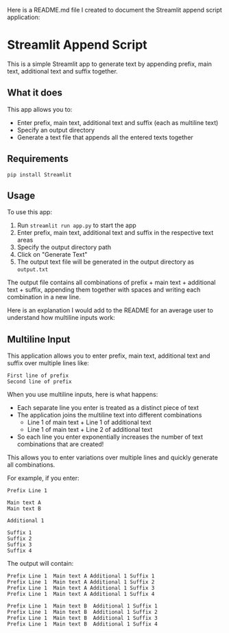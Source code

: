 Here is a README.md file I created to document the Streamlit append script application:

# Streamlit Append Script

This is a simple Streamlit app to generate text by appending prefix, main text, additional text and suffix together.

## What it does

This app allows you to:

- Enter prefix, main text, additional text and suffix (each as multiline text)
- Specify an output directory 
- Generate a text file that appends all the entered texts together

## Requirements 
```
pip install Streamlit
```

## Usage

To use this app:

1. Run `streamlit run app.py` to start the app
2. Enter prefix, main text, additional text and suffix in the respective text areas
3. Specify the output directory path
4. Click on "Generate Text"
5. The output text file will be generated in the output directory as `output.txt`

The output file contains all combinations of prefix + main text + additional text + suffix, appending them together with spaces and writing each combination in a new line.

Here is an explanation I would add to the README for an average user to understand how multiline inputs work:

## Multiline Input

This application allows you to enter prefix, main text, additional text and suffix over multiple lines like:

```
First line of prefix
Second line of prefix
```

When you use multiline inputs, here is what happens:

- Each separate line you enter is treated as a distinct piece of text
- The application joins the multiline text into different combinations 
    - Line 1 of main text + Line 1 of additional text 
    - Line 1 of main text + Line 2 of additional text
- So each line you enter exponentially increases the number of text combinations that are created!

This allows you to enter variations over multiple lines and quickly generate all combinations.

For example, if you enter:

```
Prefix Line 1 

Main text A
Main text B 

Additional 1

Suffix 1
Suffix 2
Suffix 3
Suffix 4
```

The output will contain:

```
Prefix Line 1  Main text A Additional 1 Suffix 1
Prefix Line 1  Main text A Additional 1 Suffix 2 
Prefix Line 1  Main text A Additional 1 Suffix 3
Prefix Line 1  Main text A Additional 1 Suffix 4

Prefix Line 1  Main text B  Additional 1 Suffix 1
Prefix Line 1  Main text B  Additional 1 Suffix 2 
Prefix Line 1  Main text B  Additional 1 Suffix 3
Prefix Line 1  Main text B  Additional 1 Suffix 4
```
